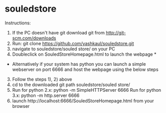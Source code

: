 # souledstore


Instructions:

1) If the PC doesn't have git download git from http://git-scm.com/downloads
2) Run: git clone https://github.com/yashkaul/souledstore.git
3) navigate to souledstore/souled store/ on your PC
4) Doubleclick on SouledStoreHomepage.html to launch the webpage *

* Alternatively if your system has python you can launch a simple webserver on port 6666 and host the webpage using the below steps

3) Follow the steps 1), 2) above
4) cd to the downloaded git path souledstore/souled store/ 
5) Run for python 2.x: python -m SimpleHTTPServer 6666        Run for python 3.x: python -m http.server 6666
6) launch http://localhost:6666/SouledStoreHomepage.html from your browser




